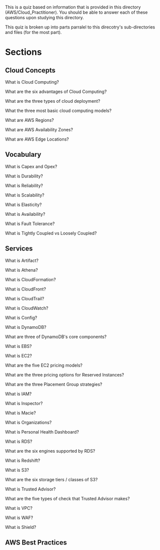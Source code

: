 This is a quiz based on information that is provided in this directory (AWS/Cloud_Practitioner). You should be able to answer each of these questions upon studying this directory.

This quiz is broken up into parts parralel to this direcotry's sub-directories and files (for the most part).

# Sections


## Cloud Concepts

What is Cloud Computing?

What are the six advantages of Cloud Computing?

What are the three types of cloud deployment?

What the three most basic cloud computing models?

What are AWS Regions?

What are AWS Availability Zones?

What are AWS Edge Locations?

## Vocabulary

What is Capex and Opex?

What is Durability?

What is Reliability?

What is Scalability?

What is Elasticity?

What is Availability?

What is Fault Tolerance?

What is Tightly Coupled vs Loosely Coupled?

## Services

What is Artifact?

What is Athena?

What is CloudFormation?

What is CloudFront?

What is CloudTrail?

What is CloudWatch?

What is Config?

What is DynamoDB?

What are three of DynamoDB's core components?

What is EBS?

What is EC2?

What are the five EC2 pricing models?

What are the three pricing options for Reserved Instances?

What are the three Placement Group strategies?

What is IAM?

What is Inspector?

What is Macie?

What is Organizations?

What is Personal Health Dashboard?

What is RDS?

What are the six engines supported by RDS?

What is Redshift?

What is S3?

What are the six storage tiers / classes of S3?

What is Trusted Advisor?

What are the five types of check that Trusted Advisor makes?

What is VPC?

What is WAF?

What is Shield?

## AWS Best Practices





